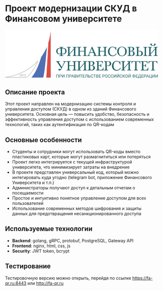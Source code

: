 # Проект модернизации СКУД в Финансовом университете

![Financial University](/profile/logo.svg)

## Описание проекта

Этот проект направлен на модернизацию системы контроля и управления доступом (СКУД) в одном из зданий Финансового университета. Основная цель — повысить удобство, безопасность и эффективность управления доступом с использованием современных технологий, таких как аутентификация по QR-кодам

## Основные особенности

- Студенты и сотрудники могут использовать QR-коды вместо пластиковых карт, которые могут размагнититься или потеряться
- Проект легко интегрируется с текущей инфраструктурой университета, что минимизирует затраты на внедрение
- В проекте представлен универсальный код, который можно интегировать куда угодно (telegram bot, приложение Финансового Университета и т.п.)
- Администраторы получают доступ к детальным отчетам о посещаемости
- Простое и интуитивно понятное управление доступом для всех пользователей
- Использование современных методов шифрования и защиты данных для предотвращения несанкционированного доступа

## Используемые технологии

- **Backend**: golang, gRPC, protobuf, PostgreSQL, Gateway API
- **Frontend**: nginx, html, css, js
- **Security**: JWT token, bcrypt

## Тестирование

Тестировочную версию можно открыть, перейдя по ссылке https://fa-qr.ru:8443 или http://fa-qr.ru
